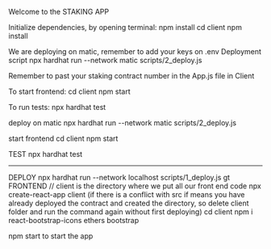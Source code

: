 Welcome to the STAKING APP

Initialize dependencies, by opening terminal:
npm install
cd client
npm install

We are deploying on matic, remember to add your keys on .env
Deployment script
npx hardhat run --network matic scripts/2_deploy.js

Remember to past your staking contract number in the App.js file in Client

To start frontend:
cd client
npm start

To run tests:
npx hardhat test










deploy on matic
npx hardhat run --network matic scripts/2_deploy.js

start frontend
cd client
npm start

TEST
npx hardhat test



------



DEPLOY
npx hardhat run --network localhost scripts/1_deploy.js
gt 
FRONTEND
// client is the directory where we put all our front end code
npx create-react-app client
(if there is a conflict with src if means you have already deployed the contract and created the directory, so delete client folder and run the command again without first deploying)
cd client
npm i react-bootstrap-icons ethers bootstrap

npm start to start the app
